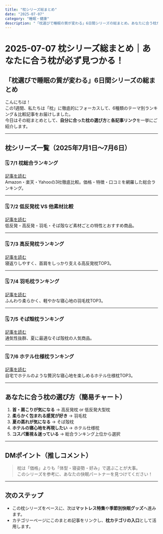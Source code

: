```yaml
---
title: "枕シリーズ総まとめ"
date: "2025-07-07"
category: "睡眠・健康"
description: "「枕選びで睡眠の質が変わる」6日間シリーズの総まとめ。あなたに合う枕が必ず見つかる！"
---
```


# 2025-07-07 枕シリーズ総まとめ｜あなたに合う枕が必ず見つかる！

## 「枕選びで睡眠の質が変わる」6日間シリーズの総まとめ

こんにちは！  
この1週間、私たちは「枕」に徹底的にフォーカスして、6種類のテーマ別ランキング＆比較記事をお届けしました。  
今日はその総まとめとして、**自分に合った枕の選び方**と**各記事リンク**を一挙にご紹介します。

---

## 枕シリーズ一覧（2025年7月1日〜7月6日）

### 🗓 7/1 枕総合ランキング
[記事を読む](../articles/2025-07-01-makura-ranking.md)  
Amazon・楽天・Yahooの3社徹底比較。価格・特徴・口コミを網羅した総合ランキング。

---

### 🗓 7/2 低反発枕 VS 他素材比較
[記事を読む](../articles/2025-07-02-teihannpatsu-vs-others.md)  
低反発・高反発・羽毛・そば殻など素材ごとの特性とおすすめ商品。

---

### 🗓 7/3 高反発枕ランキング
[記事を読む](../articles/2025-07-03-kouhanpatsu-ranking.md)  
寝返りしやすく、首肩をしっかり支える高反発枕TOP3。

---

### 🗓 7/4 羽毛枕ランキング
[記事を読む](../articles/2025-07-04-umou-makura-ranking.md)  
ふんわり柔らかく、軽やかな寝心地の羽毛枕TOP3。

---

### 🗓 7/5 そば殻枕ランキング
[記事を読む](../articles/2025-07-05-sobagara-makura-ranking.md)  
通気性抜群、夏に最適なそば殻枕の人気商品。

---

### 🗓 7/6 ホテル仕様枕ランキング
[記事を読む](../articles/2025-07-06-hotel-makura-ranking.md)  
自宅でホテルのような贅沢な寝心地を楽しめるホテル仕様枕TOP3。

---

## あなたに合う枕の選び方（簡易チャート）

1. **首・肩こりが気になる** → 高反発枕 or 低反発大型枕
2. **柔らかく包まれる感覚が好き** → 羽毛枕
3. **夏の蒸れが気になる** → そば殻枕
4. **ホテルの寝心地を再現したい** → ホテル仕様枕
5. **コスパ重視＆迷っている** → 総合ランキング上位から選択

---

## DMポイント（推しコメント）
> 枕は「価格」よりも「体型・寝姿勢・好み」で選ぶことが大事。  
> このシリーズを参考に、あなたの快眠パートナーを見つけてください！

---

## 次のステップ
- この枕シリーズをベースに、次は**マットレス特集**や**季節別快眠グッズ**へ進みます。
- カテゴリーページにこのまとめ記事をリンクし、**枕カテゴリの入口**として活用します。
